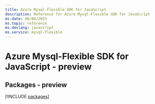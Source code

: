 ```yaml
---
title: Azure Mysql-Flexible SDK for JavaScript
description: Reference for Azure Mysql-Flexible SDK for JavaScript
ms.date: 08/08/2025
ms.topic: reference
ms.devlang: javascript
ms.service: mysql-flexible
---
```

# Azure Mysql-Flexible SDK for JavaScript - preview
## Packages - preview
[!INCLUDE [packages](mysql-flexible-index.md)]